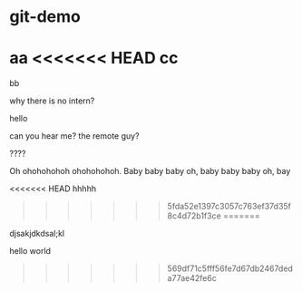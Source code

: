 # git-demo

aa
<<<<<<< HEAD
cc
=======
bb

why there is no intern?

hello

can you hear me? the remote guy?

????

Oh ohohohohoh  ohohohohoh.
Baby baby baby oh,
baby baby baby oh,
bay

<<<<<<< HEAD
hhhhh
>>>>>>> 5fda52e1397c3057c763ef37d35f8c4d72b1f3ce
=======

djsakjdkdsal;kl

hello 
world
>>>>>>> 569df71c5fff56fe7d67db2467deda77ae42fe6c
